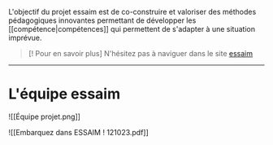 L'objectif du projet essaim est de co-construire et valoriser des méthodes pédagogiques innovantes permettant de développer les [[compétence|compétences]] qui permettent de s'adapter à une situation imprévue.

>[! Pour en savoir plus] 
>N'hésitez pas à naviguer dans le site [essaim](https://essaim-community.com/)

----
# L'équipe essaim
![[Équipe projet.png]]




![[Embarquez dans ESSAIM ! 121023.pdf]]